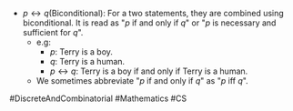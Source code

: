 -  $p \leftrightarrow q$(Biconditional): For a two statements, they are combined using biconditional. It is read as "$p$ if and only if $q$" or "$p$ is necessary and sufficient for $q$".
	- e.g: 
		- $p$: Terry is a boy.
		- $q$: Terry is a human.
		- $p \leftrightarrow q$: Terry is a boy if and only if Terry is a human.
	- We sometimes abbreviate "$p$ if and only if $q$" as "$p$ iff $q$".

#DiscreteAndCombinatorial #Mathematics #CS 